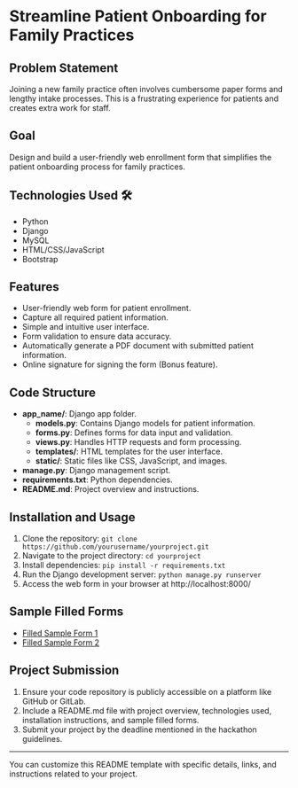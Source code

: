 # Streamline Patient Onboarding for Family Practices

## Problem Statement
Joining a new family practice often involves cumbersome paper forms and lengthy intake processes. This is a frustrating experience for patients and creates extra work for staff.

## Goal
Design and build a user-friendly web enrollment form that simplifies the patient onboarding process for family practices.

## Technologies Used 🛠️
- Python
- Django
- MySQL
- HTML/CSS/JavaScript
- Bootstrap

## Features
- User-friendly web form for patient enrollment.
- Capture all required patient information.
- Simple and intuitive user interface.
- Form validation to ensure data accuracy.
- Automatically generate a PDF document with submitted patient information.
- Online signature for signing the form (Bonus feature).

## Code Structure
- **app_name/**: Django app folder.
  - **models.py**: Contains Django models for patient information.
  - **forms.py**: Defines forms for data input and validation.
  - **views.py**: Handles HTTP requests and form processing.
  - **templates/**: HTML templates for the user interface.
  - **static/**: Static files like CSS, JavaScript, and images.
- **manage.py**: Django management script.
- **requirements.txt**: Python dependencies.
- **README.md**: Project overview and instructions.

## Installation and Usage
1. Clone the repository: `git clone https://github.com/yourusername/yourproject.git`
2. Navigate to the project directory: `cd yourproject`
3. Install dependencies: `pip install -r requirements.txt`
4. Run the Django development server: `python manage.py runserver`
5. Access the web form in your browser at http://localhost:8000/

## Sample Filled Forms
- [Filled Sample Form 1](link-to-filled-form-1)
- [Filled Sample Form 2](link-to-filled-form-2)

## Project Submission
1. Ensure your code repository is publicly accessible on a platform like GitHub or GitLab.
2. Include a README.md file with project overview, technologies used, installation instructions, and sample filled forms.
3. Submit your project by the deadline mentioned in the hackathon guidelines.

---

You can customize this README template with specific details, links, and instructions related to your project.
